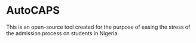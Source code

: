 # AutoCAPS

This is an open-source tool created for the purpose of easing the stress of the admission process on students in Nigeria.
